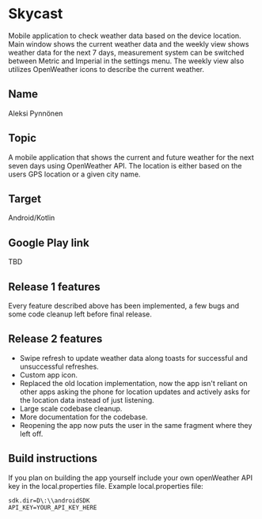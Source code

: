 # Skycast  
Mobile application to check weather data based on the device location. Main window shows the current weather data and the weekly view shows weather data for the next 7 days, measurement system can be switched between Metric and Imperial in the settings menu. The weekly view also utilizes OpenWeather icons to describe the current weather.

## Name  
Aleksi Pynnönen  

## Topic  
A mobile application that shows the current and future weather for the next seven days using OpenWeather API. The location is either based on the users GPS location or a given city name.  

## Target  
Android/Kotlin  

## Google Play link  
TBD

## Release 1 features  
Every feature described above has been implemented, a few bugs and some code cleanup left before final release.

## Release 2 features
* Swipe refresh to update weather data along toasts for successful and unsuccessful refreshes.
* Custom app icon.
* Replaced the old location implementation, now the app isn't reliant on other apps asking the phone for location updates and actively asks for the location data instead of just listening.
* Large scale codebase cleanup.
* More documentation for the codebase.
* Reopening the app now puts the user in the same fragment where they left off.

## Build instructions
If you plan on building the app yourself include your own openWeather API key in the local.properties file.
Example local.properties file:
```
sdk.dir=D\:\\androidSDK
API_KEY=YOUR_API_KEY_HERE
```
